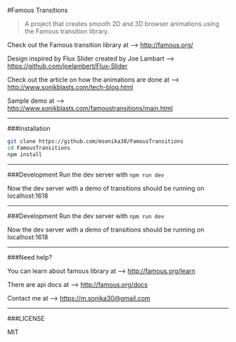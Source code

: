 #Famous Transitions
> A project that creates smooth 2D and 3D browser animations using the Famous transition library.

Check out the Famous transition library at --> http://famous.org/

Design inspired by Flux Slider created by Joe Lambart --> https://github.com/joelambert/Flux-Slider

Check out the article on how the animations are done at --> http://www.sonikblasts.com/tech-blog.html

Sample demo at --> http://www.sonikblasts.com/famoustransitions/main.html

---

###Installation

```bash
git clone https://github.com/msonika30/FamousTransitions
cd FamousTransitions
npm install
```

---

###Development
Run the dev server with ```npm run dev```

Now the dev server with a demo of transitions should be running on localhost:1618

---

###Development
Run the dev server with ```npm run dev```

Now the dev server with a demo of transitions should be running on localhost:1618

---

###Need help?

You can learn about famous library at --> http://famous.org/learn

There are api docs at --> http://famous.org/docs

Contact me at --> https://m.sonika30@gmail.com

---

###LICENSE

MIT